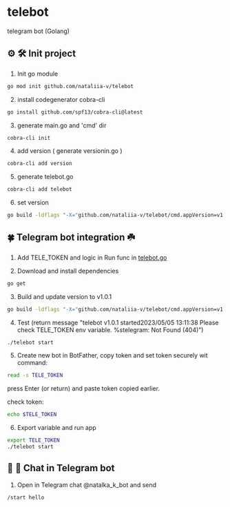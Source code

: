 # telebot
telegram bot (Golang)

## ⚙️ 🛠 Init project

1. Init go module

```bash
go mod init github.com/nataliia-v/telebot  
``` 

2. install codegenerator cobra-cli

```bash
go install github.com/spf13/cobra-cli@latest 
``` 

3. generate main.go and 'cmd' dir
```bash
cobra-cli init 
``` 

4. add version ( generate versionin.go )
```bash
cobra-cli add version 
``` 

5. generate telebot.go

```bash
cobra-cli add telebot 
``` 

6. set version
```bash
go build -ldflags "-X="github.com/nataliia-v/telebot/cmd.appVersion=v1.0.0
``` 

##  🍀 Telegram bot integration  ☘️

1. Add TELE_TOKEN and logic in Run func in [telebot.go](./cmd/telebot.go)

2. Download and install dependencies

```bash
go get 
``` 

3. Build and update version to v1.0.1
```bash
go build -ldflags "-X="github.com/nataliia-v/telebot/cmd.appVersion=v1.0.1
``` 
4. Test
 (return message "telebot v1.0.1 started2023/05/05 13:11:38 Please check TELE_TOKEN env variable. %stelegram: Not Found (404)")

```bash
./telebot start
``` 

5. Create new bot in BotFather, copy token and set token securely wit command: 
```bash
read -s TELE_TOKEN 
``` 
press Enter (or return) and paste token copied earlier.

check token:
```bash
echo $TELE_TOKEN
```

6. Export variable and run app
```bash
export TELE_TOKEN
./telebot start
```


## 💬 🤖 Chat in Telegram bot 

1. Open in Telegram chat @natalka_k_bot and send 

```bash
/start hello
```

